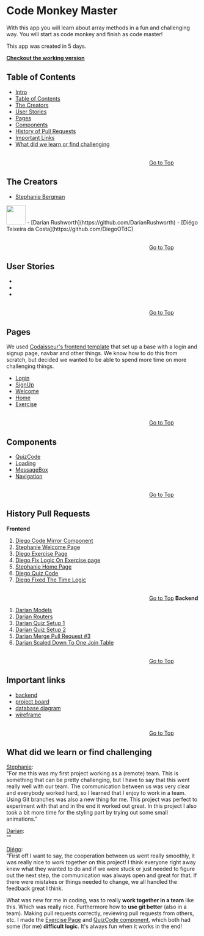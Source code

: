 <a name="Intro"/> 

# Code Monkey Master
With this app you will learn about array methods in a fun and challenging way. You will start as code monkey and finish as code master!

This app was created in 5 days.

[**Checkout the working version**]()

<a name="TableOfContents"/> 

## Table of Contents 
- [Intro](#Intro)
- [Table of Contents](#TableOfContents)
- [The Creators](#theCreators)
- [User Stories](#UserStories)
- [Pages](#Pages)
- [Components](#Components)
- [History of Pull Requests](#HistoryPullRequests)
- [Important Links](#ImportantLinks)
- [What did we learn or find challenging](#Challenges)

<a name="theCreators"/> 

&nbsp;&nbsp;&nbsp;&nbsp;&nbsp;&nbsp;&nbsp;&nbsp;&nbsp;&nbsp;&nbsp;&nbsp;&nbsp;&nbsp;&nbsp;&nbsp;&nbsp;&nbsp;&nbsp;&nbsp;&nbsp;&nbsp;&nbsp;&nbsp;&nbsp;&nbsp;&nbsp;&nbsp;&nbsp;&nbsp;&nbsp;&nbsp;&nbsp;&nbsp;&nbsp;&nbsp;&nbsp;&nbsp;&nbsp;&nbsp;&nbsp;&nbsp;&nbsp;&nbsp;&nbsp;&nbsp;&nbsp;&nbsp;&nbsp;&nbsp;&nbsp;&nbsp;&nbsp;&nbsp;&nbsp;&nbsp;&nbsp;&nbsp;&nbsp;&nbsp;&nbsp;&nbsp;&nbsp;&nbsp;&nbsp;&nbsp;&nbsp;&nbsp;&nbsp;&nbsp;&nbsp;&nbsp;&nbsp;&nbsp;&nbsp;&nbsp;&nbsp;&nbsp;&nbsp;&nbsp;&nbsp;&nbsp;&nbsp;&nbsp;&nbsp;&nbsp;&nbsp;&nbsp;&nbsp;&nbsp;&nbsp;&nbsp;&nbsp;&nbsp;&nbsp;&nbsp;&nbsp;&nbsp;&nbsp;&nbsp;&nbsp;&nbsp;&nbsp;&nbsp;&nbsp;&nbsp;&nbsp;&nbsp;&nbsp;&nbsp;&nbsp;&nbsp;&nbsp;&nbsp;&nbsp;&nbsp;&nbsp;&nbsp;&nbsp;&nbsp;&nbsp;&nbsp;&nbsp;&nbsp;&nbsp;&nbsp;&nbsp;&nbsp;&nbsp;&nbsp;&nbsp;&nbsp;&nbsp;&nbsp;&nbsp;&nbsp;&nbsp;&nbsp;&nbsp;&nbsp;&nbsp;&nbsp;&nbsp;&nbsp;&nbsp;&nbsp;&nbsp;&nbsp;&nbsp;&nbsp;&nbsp;&nbsp;&nbsp;&nbsp;&nbsp;&nbsp;&nbsp;&nbsp;&nbsp;&nbsp;&nbsp;&nbsp;&nbsp;&nbsp;&nbsp;&nbsp;&nbsp;&nbsp;&nbsp;&nbsp;&nbsp;&nbsp;&nbsp;&nbsp;&nbsp;&nbsp;&nbsp;&nbsp;&nbsp;&nbsp;&nbsp;&nbsp;&nbsp;&nbsp;&nbsp;&nbsp;&nbsp;&nbsp;&nbsp;&nbsp;&nbsp;&nbsp;&nbsp;&nbsp;&nbsp;&nbsp;&nbsp;&nbsp;&nbsp;&nbsp;&nbsp;&nbsp;&nbsp;&nbsp;&nbsp;&nbsp;&nbsp;&nbsp;&nbsp;&nbsp;&nbsp;&nbsp;&nbsp;&nbsp;&nbsp;&nbsp;&nbsp;&nbsp;&nbsp;&nbsp;&nbsp;&nbsp;&nbsp;[Go to Top](#Intro)
## The Creators
- [Stephanie Bergman](https://github.com/StephBerg86)  
<img src="https://avatars0.githubusercontent.com/u/59935758?s=400&u=18bd0bca8dff3658188693593c16b9ec1c17ac87&v=4" width=50 height=50 />  
- [Darian Rushworth](https://github.com/DarianRushworth)
- [Diégo Teixeira da Costa](https://github.com/DiegoOTdC)

<a name="UserStories"/> 

&nbsp;&nbsp;&nbsp;&nbsp;&nbsp;&nbsp;&nbsp;&nbsp;&nbsp;&nbsp;&nbsp;&nbsp;&nbsp;&nbsp;&nbsp;&nbsp;&nbsp;&nbsp;&nbsp;&nbsp;&nbsp;&nbsp;&nbsp;&nbsp;&nbsp;&nbsp;&nbsp;&nbsp;&nbsp;&nbsp;&nbsp;&nbsp;&nbsp;&nbsp;&nbsp;&nbsp;&nbsp;&nbsp;&nbsp;&nbsp;&nbsp;&nbsp;&nbsp;&nbsp;&nbsp;&nbsp;&nbsp;&nbsp;&nbsp;&nbsp;&nbsp;&nbsp;&nbsp;&nbsp;&nbsp;&nbsp;&nbsp;&nbsp;&nbsp;&nbsp;&nbsp;&nbsp;&nbsp;&nbsp;&nbsp;&nbsp;&nbsp;&nbsp;&nbsp;&nbsp;&nbsp;&nbsp;&nbsp;&nbsp;&nbsp;&nbsp;&nbsp;&nbsp;&nbsp;&nbsp;&nbsp;&nbsp;&nbsp;&nbsp;&nbsp;&nbsp;&nbsp;&nbsp;&nbsp;&nbsp;&nbsp;&nbsp;&nbsp;&nbsp;&nbsp;&nbsp;&nbsp;&nbsp;&nbsp;&nbsp;&nbsp;&nbsp;&nbsp;&nbsp;&nbsp;&nbsp;&nbsp;&nbsp;&nbsp;&nbsp;&nbsp;&nbsp;&nbsp;&nbsp;&nbsp;&nbsp;&nbsp;&nbsp;&nbsp;&nbsp;&nbsp;&nbsp;&nbsp;&nbsp;&nbsp;&nbsp;&nbsp;&nbsp;&nbsp;&nbsp;&nbsp;&nbsp;&nbsp;&nbsp;&nbsp;&nbsp;&nbsp;&nbsp;&nbsp;&nbsp;&nbsp;&nbsp;&nbsp;&nbsp;&nbsp;&nbsp;&nbsp;&nbsp;&nbsp;&nbsp;&nbsp;&nbsp;&nbsp;&nbsp;&nbsp;&nbsp;&nbsp;&nbsp;&nbsp;&nbsp;&nbsp;&nbsp;&nbsp;&nbsp;&nbsp;&nbsp;&nbsp;&nbsp;&nbsp;&nbsp;&nbsp;&nbsp;&nbsp;&nbsp;&nbsp;&nbsp;&nbsp;&nbsp;&nbsp;&nbsp;&nbsp;&nbsp;&nbsp;&nbsp;&nbsp;&nbsp;&nbsp;&nbsp;&nbsp;&nbsp;&nbsp;&nbsp;&nbsp;&nbsp;&nbsp;&nbsp;&nbsp;&nbsp;&nbsp;&nbsp;&nbsp;&nbsp;&nbsp;&nbsp;&nbsp;&nbsp;&nbsp;&nbsp;&nbsp;&nbsp;&nbsp;&nbsp;&nbsp;&nbsp;&nbsp;&nbsp;&nbsp;&nbsp;&nbsp;&nbsp;&nbsp;&nbsp;&nbsp;[Go to Top](#Intro)
## User Stories
-
-
-

<a name="Pages"/> 

&nbsp;&nbsp;&nbsp;&nbsp;&nbsp;&nbsp;&nbsp;&nbsp;&nbsp;&nbsp;&nbsp;&nbsp;&nbsp;&nbsp;&nbsp;&nbsp;&nbsp;&nbsp;&nbsp;&nbsp;&nbsp;&nbsp;&nbsp;&nbsp;&nbsp;&nbsp;&nbsp;&nbsp;&nbsp;&nbsp;&nbsp;&nbsp;&nbsp;&nbsp;&nbsp;&nbsp;&nbsp;&nbsp;&nbsp;&nbsp;&nbsp;&nbsp;&nbsp;&nbsp;&nbsp;&nbsp;&nbsp;&nbsp;&nbsp;&nbsp;&nbsp;&nbsp;&nbsp;&nbsp;&nbsp;&nbsp;&nbsp;&nbsp;&nbsp;&nbsp;&nbsp;&nbsp;&nbsp;&nbsp;&nbsp;&nbsp;&nbsp;&nbsp;&nbsp;&nbsp;&nbsp;&nbsp;&nbsp;&nbsp;&nbsp;&nbsp;&nbsp;&nbsp;&nbsp;&nbsp;&nbsp;&nbsp;&nbsp;&nbsp;&nbsp;&nbsp;&nbsp;&nbsp;&nbsp;&nbsp;&nbsp;&nbsp;&nbsp;&nbsp;&nbsp;&nbsp;&nbsp;&nbsp;&nbsp;&nbsp;&nbsp;&nbsp;&nbsp;&nbsp;&nbsp;&nbsp;&nbsp;&nbsp;&nbsp;&nbsp;&nbsp;&nbsp;&nbsp;&nbsp;&nbsp;&nbsp;&nbsp;&nbsp;&nbsp;&nbsp;&nbsp;&nbsp;&nbsp;&nbsp;&nbsp;&nbsp;&nbsp;&nbsp;&nbsp;&nbsp;&nbsp;&nbsp;&nbsp;&nbsp;&nbsp;&nbsp;&nbsp;&nbsp;&nbsp;&nbsp;&nbsp;&nbsp;&nbsp;&nbsp;&nbsp;&nbsp;&nbsp;&nbsp;&nbsp;&nbsp;&nbsp;&nbsp;&nbsp;&nbsp;&nbsp;&nbsp;&nbsp;&nbsp;&nbsp;&nbsp;&nbsp;&nbsp;&nbsp;&nbsp;&nbsp;&nbsp;&nbsp;&nbsp;&nbsp;&nbsp;&nbsp;&nbsp;&nbsp;&nbsp;&nbsp;&nbsp;&nbsp;&nbsp;&nbsp;&nbsp;&nbsp;&nbsp;&nbsp;&nbsp;&nbsp;&nbsp;&nbsp;&nbsp;&nbsp;&nbsp;&nbsp;&nbsp;&nbsp;&nbsp;&nbsp;&nbsp;&nbsp;&nbsp;&nbsp;&nbsp;&nbsp;&nbsp;&nbsp;&nbsp;&nbsp;&nbsp;&nbsp;&nbsp;&nbsp;&nbsp;&nbsp;&nbsp;&nbsp;&nbsp;&nbsp;&nbsp;&nbsp;&nbsp;&nbsp;&nbsp;&nbsp;&nbsp;&nbsp;[Go to Top](#Intro)
## Pages
We used [Codaisseur's frontend template](https://github.com/Codaisseur/react-redux-jwt-bootstrap-template) that set up a base with a login and signup page, navbar and other things. We know how to do this from scratch, but decided we wanted to be able to spend more time on more challenging things.

- [Login](https://github.com/codeMonkeyMasters/codeMonkeyMaster-frontend/tree/development/src/pages/Login)
- [SignUp](https://github.com/codeMonkeyMasters/codeMonkeyMaster-frontend/tree/development/src/pages/SignUp)
- [Welcome](https://github.com/codeMonkeyMasters/codeMonkeyMaster-frontend/tree/development/src/pages/Welcome)
- [Home](https://github.com/codeMonkeyMasters/codeMonkeyMaster-frontend/tree/development/src/pages/Homepage) 
- [Exercise](https://github.com/codeMonkeyMasters/codeMonkeyMaster-frontend/tree/development/src/pages/Exercise)

<a name="Components"/> 

&nbsp;&nbsp;&nbsp;&nbsp;&nbsp;&nbsp;&nbsp;&nbsp;&nbsp;&nbsp;&nbsp;&nbsp;&nbsp;&nbsp;&nbsp;&nbsp;&nbsp;&nbsp;&nbsp;&nbsp;&nbsp;&nbsp;&nbsp;&nbsp;&nbsp;&nbsp;&nbsp;&nbsp;&nbsp;&nbsp;&nbsp;&nbsp;&nbsp;&nbsp;&nbsp;&nbsp;&nbsp;&nbsp;&nbsp;&nbsp;&nbsp;&nbsp;&nbsp;&nbsp;&nbsp;&nbsp;&nbsp;&nbsp;&nbsp;&nbsp;&nbsp;&nbsp;&nbsp;&nbsp;&nbsp;&nbsp;&nbsp;&nbsp;&nbsp;&nbsp;&nbsp;&nbsp;&nbsp;&nbsp;&nbsp;&nbsp;&nbsp;&nbsp;&nbsp;&nbsp;&nbsp;&nbsp;&nbsp;&nbsp;&nbsp;&nbsp;&nbsp;&nbsp;&nbsp;&nbsp;&nbsp;&nbsp;&nbsp;&nbsp;&nbsp;&nbsp;&nbsp;&nbsp;&nbsp;&nbsp;&nbsp;&nbsp;&nbsp;&nbsp;&nbsp;&nbsp;&nbsp;&nbsp;&nbsp;&nbsp;&nbsp;&nbsp;&nbsp;&nbsp;&nbsp;&nbsp;&nbsp;&nbsp;&nbsp;&nbsp;&nbsp;&nbsp;&nbsp;&nbsp;&nbsp;&nbsp;&nbsp;&nbsp;&nbsp;&nbsp;&nbsp;&nbsp;&nbsp;&nbsp;&nbsp;&nbsp;&nbsp;&nbsp;&nbsp;&nbsp;&nbsp;&nbsp;&nbsp;&nbsp;&nbsp;&nbsp;&nbsp;&nbsp;&nbsp;&nbsp;&nbsp;&nbsp;&nbsp;&nbsp;&nbsp;&nbsp;&nbsp;&nbsp;&nbsp;&nbsp;&nbsp;&nbsp;&nbsp;&nbsp;&nbsp;&nbsp;&nbsp;&nbsp;&nbsp;&nbsp;&nbsp;&nbsp;&nbsp;&nbsp;&nbsp;&nbsp;&nbsp;&nbsp;&nbsp;&nbsp;&nbsp;&nbsp;&nbsp;&nbsp;&nbsp;&nbsp;&nbsp;&nbsp;&nbsp;&nbsp;&nbsp;&nbsp;&nbsp;&nbsp;&nbsp;&nbsp;&nbsp;&nbsp;&nbsp;&nbsp;&nbsp;&nbsp;&nbsp;&nbsp;&nbsp;&nbsp;&nbsp;&nbsp;&nbsp;&nbsp;&nbsp;&nbsp;&nbsp;&nbsp;&nbsp;&nbsp;&nbsp;&nbsp;&nbsp;&nbsp;&nbsp;&nbsp;&nbsp;&nbsp;&nbsp;&nbsp;&nbsp;&nbsp;&nbsp;&nbsp;&nbsp;&nbsp;&nbsp;[Go to Top](#Intro)
## Components

- [QuizCode](https://github.com/codeMonkeyMasters/codeMonkeyMaster-frontend/tree/development/src/components/QuizCode)
- [Loading](https://github.com/codeMonkeyMasters/codeMonkeyMaster-frontend/tree/development/src/components/Loading)
- [MessageBox](https://github.com/codeMonkeyMasters/codeMonkeyMaster-frontend/tree/development/src/components/MessageBox)
- [Navigation](https://github.com/codeMonkeyMasters/codeMonkeyMaster-frontend/tree/development/src/components/Navigation)

<a name="HistoryPullRequests"/> 

&nbsp;&nbsp;&nbsp;&nbsp;&nbsp;&nbsp;&nbsp;&nbsp;&nbsp;&nbsp;&nbsp;&nbsp;&nbsp;&nbsp;&nbsp;&nbsp;&nbsp;&nbsp;&nbsp;&nbsp;&nbsp;&nbsp;&nbsp;&nbsp;&nbsp;&nbsp;&nbsp;&nbsp;&nbsp;&nbsp;&nbsp;&nbsp;&nbsp;&nbsp;&nbsp;&nbsp;&nbsp;&nbsp;&nbsp;&nbsp;&nbsp;&nbsp;&nbsp;&nbsp;&nbsp;&nbsp;&nbsp;&nbsp;&nbsp;&nbsp;&nbsp;&nbsp;&nbsp;&nbsp;&nbsp;&nbsp;&nbsp;&nbsp;&nbsp;&nbsp;&nbsp;&nbsp;&nbsp;&nbsp;&nbsp;&nbsp;&nbsp;&nbsp;&nbsp;&nbsp;&nbsp;&nbsp;&nbsp;&nbsp;&nbsp;&nbsp;&nbsp;&nbsp;&nbsp;&nbsp;&nbsp;&nbsp;&nbsp;&nbsp;&nbsp;&nbsp;&nbsp;&nbsp;&nbsp;&nbsp;&nbsp;&nbsp;&nbsp;&nbsp;&nbsp;&nbsp;&nbsp;&nbsp;&nbsp;&nbsp;&nbsp;&nbsp;&nbsp;&nbsp;&nbsp;&nbsp;&nbsp;&nbsp;&nbsp;&nbsp;&nbsp;&nbsp;&nbsp;&nbsp;&nbsp;&nbsp;&nbsp;&nbsp;&nbsp;&nbsp;&nbsp;&nbsp;&nbsp;&nbsp;&nbsp;&nbsp;&nbsp;&nbsp;&nbsp;&nbsp;&nbsp;&nbsp;&nbsp;&nbsp;&nbsp;&nbsp;&nbsp;&nbsp;&nbsp;&nbsp;&nbsp;&nbsp;&nbsp;&nbsp;&nbsp;&nbsp;&nbsp;&nbsp;&nbsp;&nbsp;&nbsp;&nbsp;&nbsp;&nbsp;&nbsp;&nbsp;&nbsp;&nbsp;&nbsp;&nbsp;&nbsp;&nbsp;&nbsp;&nbsp;&nbsp;&nbsp;&nbsp;&nbsp;&nbsp;&nbsp;&nbsp;&nbsp;&nbsp;&nbsp;&nbsp;&nbsp;&nbsp;&nbsp;&nbsp;&nbsp;&nbsp;&nbsp;&nbsp;&nbsp;&nbsp;&nbsp;&nbsp;&nbsp;&nbsp;&nbsp;&nbsp;&nbsp;&nbsp;&nbsp;&nbsp;&nbsp;&nbsp;&nbsp;&nbsp;&nbsp;&nbsp;&nbsp;&nbsp;&nbsp;&nbsp;&nbsp;&nbsp;&nbsp;&nbsp;&nbsp;&nbsp;&nbsp;&nbsp;&nbsp;&nbsp;&nbsp;&nbsp;&nbsp;&nbsp;&nbsp;&nbsp;&nbsp;&nbsp;[Go to Top](#Intro)
## History Pull Requests
**Frontend**   
1. [Diego Code Mirror Component](https://github.com/codeMonkeyMasters/codeMonkeyMaster-frontend/pull/1)   
2. [Stephanie Welcome Page](https://github.com/codeMonkeyMasters/codeMonkeyMaster-frontend/pull/2)   
3. [Diego Exercise Page](https://github.com/codeMonkeyMasters/codeMonkeyMaster-frontend/pull/3)   
4. [Diego Fix Logic On Exercise page](https://github.com/codeMonkeyMasters/codeMonkeyMaster-frontend/pull/4)   
5. [Stephanie Home Page](https://github.com/codeMonkeyMasters/codeMonkeyMaster-frontend/pull/5)   
6. [Diego Quiz Code](https://github.com/codeMonkeyMasters/codeMonkeyMaster-frontend/pull/6)   
7. [Diego Fixed The Time Logic](https://github.com/codeMonkeyMasters/codeMonkeyMaster-frontend/pull/7)   

&nbsp;&nbsp;&nbsp;&nbsp;&nbsp;&nbsp;&nbsp;&nbsp;&nbsp;&nbsp;&nbsp;&nbsp;&nbsp;&nbsp;&nbsp;&nbsp;&nbsp;&nbsp;&nbsp;&nbsp;&nbsp;&nbsp;&nbsp;&nbsp;&nbsp;&nbsp;&nbsp;&nbsp;&nbsp;&nbsp;&nbsp;&nbsp;&nbsp;&nbsp;&nbsp;&nbsp;&nbsp;&nbsp;&nbsp;&nbsp;&nbsp;&nbsp;&nbsp;&nbsp;&nbsp;&nbsp;&nbsp;&nbsp;&nbsp;&nbsp;&nbsp;&nbsp;&nbsp;&nbsp;&nbsp;&nbsp;&nbsp;&nbsp;&nbsp;&nbsp;&nbsp;&nbsp;&nbsp;&nbsp;&nbsp;&nbsp;&nbsp;&nbsp;&nbsp;&nbsp;&nbsp;&nbsp;&nbsp;&nbsp;&nbsp;&nbsp;&nbsp;&nbsp;&nbsp;&nbsp;&nbsp;&nbsp;&nbsp;&nbsp;&nbsp;&nbsp;&nbsp;&nbsp;&nbsp;&nbsp;&nbsp;&nbsp;&nbsp;&nbsp;&nbsp;&nbsp;&nbsp;&nbsp;&nbsp;&nbsp;&nbsp;&nbsp;&nbsp;&nbsp;&nbsp;&nbsp;&nbsp;&nbsp;&nbsp;&nbsp;&nbsp;&nbsp;&nbsp;&nbsp;&nbsp;&nbsp;&nbsp;&nbsp;&nbsp;&nbsp;&nbsp;&nbsp;&nbsp;&nbsp;&nbsp;&nbsp;&nbsp;&nbsp;&nbsp;&nbsp;&nbsp;&nbsp;&nbsp;&nbsp;&nbsp;&nbsp;&nbsp;&nbsp;&nbsp;&nbsp;&nbsp;&nbsp;&nbsp;&nbsp;&nbsp;&nbsp;&nbsp;&nbsp;&nbsp;&nbsp;&nbsp;&nbsp;&nbsp;&nbsp;&nbsp;&nbsp;&nbsp;&nbsp;&nbsp;&nbsp;&nbsp;&nbsp;&nbsp;&nbsp;&nbsp;&nbsp;&nbsp;&nbsp;&nbsp;&nbsp;&nbsp;&nbsp;&nbsp;&nbsp;&nbsp;&nbsp;&nbsp;&nbsp;&nbsp;&nbsp;&nbsp;&nbsp;&nbsp;&nbsp;&nbsp;&nbsp;&nbsp;&nbsp;&nbsp;&nbsp;&nbsp;&nbsp;&nbsp;&nbsp;&nbsp;&nbsp;&nbsp;&nbsp;&nbsp;&nbsp;&nbsp;&nbsp;&nbsp;&nbsp;&nbsp;&nbsp;&nbsp;&nbsp;&nbsp;&nbsp;&nbsp;&nbsp;&nbsp;&nbsp;&nbsp;&nbsp;&nbsp;&nbsp;&nbsp;&nbsp;&nbsp;&nbsp;&nbsp;[Go to Top](#Intro)
**Backend**   
1. [Darian Models](https://github.com/codeMonkeyMasters/codeMonkeyMaster-backend/pull/1)   
2. [Darian Routers](https://github.com/codeMonkeyMasters/codeMonkeyMaster-backend/pull/2)   
3. [Darian Quiz Setup 1](https://github.com/codeMonkeyMasters/codeMonkeyMaster-backend/pull/3)   
4. [Darian Quiz Setup 2](https://github.com/codeMonkeyMasters/codeMonkeyMaster-backend/pull/4)   
5. [Darian Merge Pull Request #3](https://github.com/codeMonkeyMasters/codeMonkeyMaster-backend/pull/5)   
6. [Darian Scaled Down To One Join Table](https://github.com/codeMonkeyMasters/codeMonkeyMaster-backend/pull/6)   

<a name="ImportantLinks"/> 

&nbsp;&nbsp;&nbsp;&nbsp;&nbsp;&nbsp;&nbsp;&nbsp;&nbsp;&nbsp;&nbsp;&nbsp;&nbsp;&nbsp;&nbsp;&nbsp;&nbsp;&nbsp;&nbsp;&nbsp;&nbsp;&nbsp;&nbsp;&nbsp;&nbsp;&nbsp;&nbsp;&nbsp;&nbsp;&nbsp;&nbsp;&nbsp;&nbsp;&nbsp;&nbsp;&nbsp;&nbsp;&nbsp;&nbsp;&nbsp;&nbsp;&nbsp;&nbsp;&nbsp;&nbsp;&nbsp;&nbsp;&nbsp;&nbsp;&nbsp;&nbsp;&nbsp;&nbsp;&nbsp;&nbsp;&nbsp;&nbsp;&nbsp;&nbsp;&nbsp;&nbsp;&nbsp;&nbsp;&nbsp;&nbsp;&nbsp;&nbsp;&nbsp;&nbsp;&nbsp;&nbsp;&nbsp;&nbsp;&nbsp;&nbsp;&nbsp;&nbsp;&nbsp;&nbsp;&nbsp;&nbsp;&nbsp;&nbsp;&nbsp;&nbsp;&nbsp;&nbsp;&nbsp;&nbsp;&nbsp;&nbsp;&nbsp;&nbsp;&nbsp;&nbsp;&nbsp;&nbsp;&nbsp;&nbsp;&nbsp;&nbsp;&nbsp;&nbsp;&nbsp;&nbsp;&nbsp;&nbsp;&nbsp;&nbsp;&nbsp;&nbsp;&nbsp;&nbsp;&nbsp;&nbsp;&nbsp;&nbsp;&nbsp;&nbsp;&nbsp;&nbsp;&nbsp;&nbsp;&nbsp;&nbsp;&nbsp;&nbsp;&nbsp;&nbsp;&nbsp;&nbsp;&nbsp;&nbsp;&nbsp;&nbsp;&nbsp;&nbsp;&nbsp;&nbsp;&nbsp;&nbsp;&nbsp;&nbsp;&nbsp;&nbsp;&nbsp;&nbsp;&nbsp;&nbsp;&nbsp;&nbsp;&nbsp;&nbsp;&nbsp;&nbsp;&nbsp;&nbsp;&nbsp;&nbsp;&nbsp;&nbsp;&nbsp;&nbsp;&nbsp;&nbsp;&nbsp;&nbsp;&nbsp;&nbsp;&nbsp;&nbsp;&nbsp;&nbsp;&nbsp;&nbsp;&nbsp;&nbsp;&nbsp;&nbsp;&nbsp;&nbsp;&nbsp;&nbsp;&nbsp;&nbsp;&nbsp;&nbsp;&nbsp;&nbsp;&nbsp;&nbsp;&nbsp;&nbsp;&nbsp;&nbsp;&nbsp;&nbsp;&nbsp;&nbsp;&nbsp;&nbsp;&nbsp;&nbsp;&nbsp;&nbsp;&nbsp;&nbsp;&nbsp;&nbsp;&nbsp;&nbsp;&nbsp;&nbsp;&nbsp;&nbsp;&nbsp;&nbsp;&nbsp;&nbsp;&nbsp;&nbsp;&nbsp;&nbsp;[Go to Top](#Intro)
## Important links
- [backend](https://github.com/codeMonkeyMasters/codeMonkeyMaster-backend)
- [project board](https://github.com/orgs/codeMonkeyMasters/projects/1)
- [database diagram](https://dbdiagram.io/d/5f43890d7b2e2f40e9de85a3)
- [wireframe](https://github.com/codeMonkeyMasters/codeMonkeyMaster-frontend/blob/development/Wireframe.png)

<a name="Challenges"/> 

&nbsp;&nbsp;&nbsp;&nbsp;&nbsp;&nbsp;&nbsp;&nbsp;&nbsp;&nbsp;&nbsp;&nbsp;&nbsp;&nbsp;&nbsp;&nbsp;&nbsp;&nbsp;&nbsp;&nbsp;&nbsp;&nbsp;&nbsp;&nbsp;&nbsp;&nbsp;&nbsp;&nbsp;&nbsp;&nbsp;&nbsp;&nbsp;&nbsp;&nbsp;&nbsp;&nbsp;&nbsp;&nbsp;&nbsp;&nbsp;&nbsp;&nbsp;&nbsp;&nbsp;&nbsp;&nbsp;&nbsp;&nbsp;&nbsp;&nbsp;&nbsp;&nbsp;&nbsp;&nbsp;&nbsp;&nbsp;&nbsp;&nbsp;&nbsp;&nbsp;&nbsp;&nbsp;&nbsp;&nbsp;&nbsp;&nbsp;&nbsp;&nbsp;&nbsp;&nbsp;&nbsp;&nbsp;&nbsp;&nbsp;&nbsp;&nbsp;&nbsp;&nbsp;&nbsp;&nbsp;&nbsp;&nbsp;&nbsp;&nbsp;&nbsp;&nbsp;&nbsp;&nbsp;&nbsp;&nbsp;&nbsp;&nbsp;&nbsp;&nbsp;&nbsp;&nbsp;&nbsp;&nbsp;&nbsp;&nbsp;&nbsp;&nbsp;&nbsp;&nbsp;&nbsp;&nbsp;&nbsp;&nbsp;&nbsp;&nbsp;&nbsp;&nbsp;&nbsp;&nbsp;&nbsp;&nbsp;&nbsp;&nbsp;&nbsp;&nbsp;&nbsp;&nbsp;&nbsp;&nbsp;&nbsp;&nbsp;&nbsp;&nbsp;&nbsp;&nbsp;&nbsp;&nbsp;&nbsp;&nbsp;&nbsp;&nbsp;&nbsp;&nbsp;&nbsp;&nbsp;&nbsp;&nbsp;&nbsp;&nbsp;&nbsp;&nbsp;&nbsp;&nbsp;&nbsp;&nbsp;&nbsp;&nbsp;&nbsp;&nbsp;&nbsp;&nbsp;&nbsp;&nbsp;&nbsp;&nbsp;&nbsp;&nbsp;&nbsp;&nbsp;&nbsp;&nbsp;&nbsp;&nbsp;&nbsp;&nbsp;&nbsp;&nbsp;&nbsp;&nbsp;&nbsp;&nbsp;&nbsp;&nbsp;&nbsp;&nbsp;&nbsp;&nbsp;&nbsp;&nbsp;&nbsp;&nbsp;&nbsp;&nbsp;&nbsp;&nbsp;&nbsp;&nbsp;&nbsp;&nbsp;&nbsp;&nbsp;&nbsp;&nbsp;&nbsp;&nbsp;&nbsp;&nbsp;&nbsp;&nbsp;&nbsp;&nbsp;&nbsp;&nbsp;&nbsp;&nbsp;&nbsp;&nbsp;&nbsp;&nbsp;&nbsp;&nbsp;&nbsp;&nbsp;&nbsp;&nbsp;&nbsp;&nbsp;&nbsp;[Go to Top](#Intro)
## What did we learn or find challenging
[Stephanie](https://github.com/StephBerg86):   
"For me this was my first project working as a (remote) team. This is something that can be pretty challenging, but I have to say that this went really well with our team. The communication between us was very clear and everybody worked hard, so I learned that I enjoy to work in a team. 
Using Git branches was also a new thing for me. This project was perfect to experiment with that and in the end it worked out great. In this project I also took a bit more time for the styling part by trying out some small animations."

[Darian](https://github.com/DarianRushworth):   
""

[Diégo](https://github.com/DiegoOTdC):   
"First off I want to say, the cooperation between us went really smoothly, it was really nice to work together on this project! I think everyone right away knew what they wanted to do and if we were stuck or just needed to figure out the next step, the communication was always open and great for that. If there were mistakes or things needed to change, we all handled the feedback great I think. 

What was new for me in coding, was to really **work together in a team** like this. Which was really nice. Furthermore how to **use git better** (also in a team).  Making pull requests correctly, reviewing pull requests from others, etc. I made the [Exercise Page](https://github.com/codeMonkeyMasters/codeMonkeyMaster-frontend/tree/development/src/pages/Exercise) and [QuizCode component](https://github.com/codeMonkeyMasters/codeMonkeyMaster-frontend/tree/development/src/components/QuizCode), which both had some (for me) **difficult logic**. It's always fun when it works in the end!
